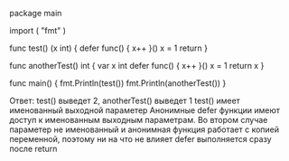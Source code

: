 package main

import (
	"fmt"
)


func test() (x int) {
	defer func() {
		x++
	}()
	x = 1
	return
}


func anotherTest() int {
	var x int
	defer func() {
		x++
	}()
	x = 1
	return x
}


func main() {
	fmt.Println(test())
	fmt.Println(anotherTest())
}

Ответ:
test() выведет 2, anotherTest() выведет 1
test() имеет именованный выходной параметер
Анонимные defer функции имеют доступ к именованным выходным параметрам.
Во втором случае параметер не именованный 
и анонимная функция работает с копией переменной, поэтому ни на что не влияет
defer выполняется сразу после return
